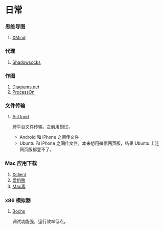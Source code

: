 # 日常

### 思维导图

1. [XMind](https://www.xmind.cn/)


### 代理

1. [Shadowsocks](./shadowsocks/)


### 作图

1. [Diagrams.net](https://www.diagrams.net/)
2. [ProcessOn](https://www.processon.com/)


### 文件传输

1. [AirDroid](https://www.airdroid.com/zh-cn/)

    跨平台文件传输。之前用到过，
    - Android 和 iPhone 之间传文件；
    - Ubuntu 和 iPhone 之间传文件。本来想用微信网页版，结果 Ubuntu 上连网页版都登不了。


### Mac 应用下载

1. [Xclient](https://xclient.info/)
2. [爱奶酪](https://www.icheese.org/)
3. [Mac毒](https://www.macdo.cn/)


### x86 模拟器

1. [Bochs](http://bochs.sourceforge.net/)

    调试功能强，运行效率低点。

